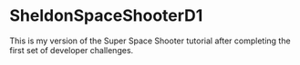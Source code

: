 # SheldonSpaceShooterD1
This is my version of the Super Space Shooter tutorial after completing the first set of developer challenges.
